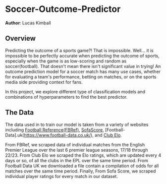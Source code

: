 # Soccer-Outcome-Predictor

**Author**: Lucas Kimball

##  Overview

Predicting the outcome of a sports game?! That is impossible. Well... it is impossible to be perfectly accurate when predicting the outcome of sports, especially when the game is as low-scoring and random as soccer(football). That doesn't mean there isn't significant value in trying! An outcome prediction model for a soccer match has many use cases, whether for evaluating a team's performance, betting on matches, or on the sports media side providing context for fans. 

In this project, we explore different type of classification models and combinations of hyperparameters to find the best predictor.



## The Data

The data used in to train our model is taken from a variety of websites including [Football Reference(FBRef)](https://fbref.com/en/), [SofaScore](https://www.sofascore.com/), [Football-Data].uk(https://www.football-data.co.uk/), and [Club Elo](http://clubelo.com/). 

From FBRef, we scraped data of individual matches from the English Premier League over the last 6 premier league seasons, 17/18 through 22/23. From Club Elo we scraped the Elo ratings, which are updated every 4 days or so, of all the clubs in the EPL over the same time period. From Football Data UK we downloaded a file contain a compilation of odds for all matches over the same time period. Finally, From Sofa Score, we scraped individual player ratings for every match in our dataset. 
